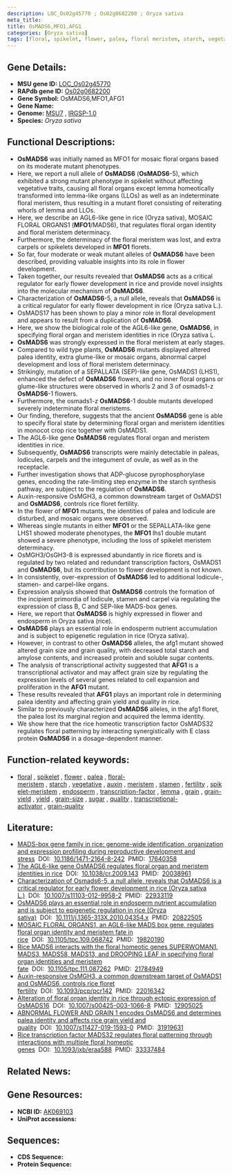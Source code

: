 ```yaml
---
description: LOC_Os02g45770 ; Os02g0682200 ; Oryza sativa
meta_title:
title: OsMADS6,MFO1,AFG1
categories: [Oryza sativa]
tags: [floral, spikelet, flower, palea, floral meristem, starch, vegetative, auxin, meristem, stamen, fertility, spikelet meristem, endosperm, transcription factor, lemma, grain, grain yield, yield, grain size, sugar, quality, transcriptional activator, grain quality]
---
```


## Gene Details:
- **MSU gene ID:** [LOC_Os02g45770](http://rice.uga.edu/cgi-bin/ORF_infopage.cgi?orf=LOC_Os02g45770)  
- **RAPdb gene ID:** [Os02g0682200](https://rapdb.dna.affrc.go.jp/locus/?name=Os02g0682200)  
- **Gene Symbol:** OsMADS6,MFO1,AFG1
- **Gene Name:**
- **Genome:**  [MSU7](http://rice.uga.edu/)&nbsp;,&nbsp;[IRGSP-1.0](https://rapdb.dna.affrc.go.jp/download/irgsp1.html)
- **Species:** *Oryza sativa*

## Functional Descriptions:
   - **OsMADS6** was initially named as MFO1 for mosaic floral organs based on its moderate mutant phenotypes.
   - Here, we report a null allele of **OsMADS6** (**OsMADS6**-5), which exhibited a strong mutant phenotype in spikelet without affecting vegetative traits, causing all floral organs except lemma homeotically transformed into lemma-like organs (LLOs) as well as an indeterminate floral meristem, thus resulting in a mutant floret consisting of reiterating whorls of lemma and LLOs.
   - Here, we describe an AGL6-like gene in rice (Oryza sativa), MOSAIC FLORAL ORGANS1 (**MFO1**/MADS6), that regulates floral organ identity and floral meristem determinacy.
   - Furthermore, the determinacy of the floral meristem was lost, and extra carpels or spikelets developed in **MFO1** florets.
   - So far, four moderate or weak mutant alleles of **OsMADS6** have been described, providing valuable insights into its role in flower development.
   - Taken together, our results revealed that **OsMADS6** acts as a critical regulator for early flower development in rice and provide novel insights into the molecular mechanism of **OsMADS6**.
   - Characterization of **OsMADS6**-5, a null allele, reveals that **OsMADS6** is a critical regulator for early flower development in rice (Oryza sativa L.).
   - OsMADS17 has been shown to play a minor role in floral development and appears to result from a duplication of **OsMADS6**.
   - Here, we show the biological role of the AGL6-like gene, **OsMADS6**, in specifying floral organ and meristem identities in rice (Oryza sativa L.
   - **OsMADS6** was strongly expressed in the floral meristem at early stages.
   - Compared to wild type plants, **OsMADS6** mutants displayed altered palea identity, extra glume-like or mosaic organs, abnormal carpel development and loss of floral meristem determinacy.
   - Strikingly, mutation of a SEPALLATA (SEP)-like gene, OsMADS1 (LHS1), enhanced the defect of **OsMADS6** flowers, and no inner floral organs or glume-like structures were observed in whorls 2 and 3 of osmads1-z **OsMADS6**-1 flowers.
   - Furthermore, the osmads1-z **OsMADS6**-1 double mutants developed severely indeterminate floral meristems.
   - Our finding, therefore, suggests that the ancient **OsMADS6** gene is able to specify floral state by determining floral organ and meristem identities in monocot crop rice together with OsMADS1.
   - The AGL6-like gene **OsMADS6** regulates floral organ and meristem identities in rice.
   - Subsequently, **OsMADS6** transcripts were mainly detectable in paleas, lodicules, carpels and the integument of ovule, as well as in the receptacle.
   - Further investigation shows that ADP-glucose pyrophosphorylase genes, encoding the rate-limiting step enzyme in the starch synthesis pathway, are subject to the regulation of **OsMADS6**.
   - Auxin-responsive OsMGH3, a common downstream target of OsMADS1 and **OsMADS6**, controls rice floret fertility.
   - In the flower of **MFO1** mutants, the identities of palea and lodicule are disturbed, and mosaic organs were observed.
   - Whereas single mutants in either **MFO1** or the SEPALLATA-like gene LHS1 showed moderate phenotypes, the **MFO1** lhs1 double mutant showed a severe phenotype, including the loss of spikelet meristem determinacy.
   - OsMGH3/OsGH3-8 is expressed abundantly in rice florets and is regulated by two related and redundant transcription factors, OsMADS1 and **OsMADS6**, but its contribution to flower development is not known.
   - In consistently, over-expression of **OsMADS6** led to additional lodicule-, stamen- and carpel-like organs.
   - Expression analysis showed that **OsMADS6** controls the formation of the incipient primordia of lodicule, stamen and carpel via regulating the expression of class B, C and SEP-like MADS-box genes.
   - Here, we report that **OsMADS6** is highly expressed in flower and endosperm in Oryza sativa (rice).
   - **OsMADS6** plays an essential role in endosperm nutrient accumulation and is subject to epigenetic regulation in rice (Oryza sativa).
   - However, in contrast to other **OsMADS6** alleles, the afg1 mutant showed altered grain size and grain quality, with decreased total starch and amylose contents, and increased protein and soluble sugar contents.
   - The analysis of transcriptional activity suggested that **AFG1** is a transcriptional activator and may affect grain size by regulating the expression levels of several genes related to cell expansion and proliferation in the **AFG1** mutant.
   - These results revealed that **AFG1** plays an important role in determining palea identity and affecting grain yield and quality in rice.
   - Similar to previously characterized **OsMADS6** alleles, in the afg1 floret, the palea lost its marginal region and acquired the lemma identity.
   - We show here that the rice homeotic transcription factor OsMADS32 regulates floral patterning by interacting synergistically with E class protein **OsMADS6** in a dosage-dependent manner.

## Function-related keywords:
   - [floral](/tags/floral/)&nbsp;,&nbsp;[spikelet](/tags/spikelet/)&nbsp;,&nbsp;[flower](/tags/flower/)&nbsp;,&nbsp;[palea](/tags/palea/)&nbsp;,&nbsp;[floral-meristem](/tags/floral-meristem/)&nbsp;,&nbsp;[starch](/tags/starch/)&nbsp;,&nbsp;[vegetative](/tags/vegetative/)&nbsp;,&nbsp;[auxin](/tags/auxin/)&nbsp;,&nbsp;[meristem](/tags/meristem/)&nbsp;,&nbsp;[stamen](/tags/stamen/)&nbsp;,&nbsp;[fertility](/tags/fertility/)&nbsp;,&nbsp;[spikelet-meristem](/tags/spikelet-meristem/)&nbsp;,&nbsp;[endosperm](/tags/endosperm/)&nbsp;,&nbsp;[transcription-factor](/tags/transcription-factor/)&nbsp;,&nbsp;[lemma](/tags/lemma/)&nbsp;,&nbsp;[grain](/tags/grain/)&nbsp;,&nbsp;[grain-yield](/tags/grain-yield/)&nbsp;,&nbsp;[yield](/tags/yield/)&nbsp;,&nbsp;[grain-size](/tags/grain-size/)&nbsp;,&nbsp;[sugar](/tags/sugar/)&nbsp;,&nbsp;[quality](/tags/quality/)&nbsp;,&nbsp;[transcriptional-activator](/tags/transcriptional-activator/)&nbsp;,&nbsp;[grain-quality](/tags/grain-quality/)

## Literature:
   - [MADS-box gene family in rice: genome-wide identification, organization and expression profiling during reproductive development and stress](https://www.doi.org/10.1186/1471-2164-8-242)&nbsp;&nbsp;DOI:&nbsp;&nbsp;[10.1186/1471-2164-8-242](https://www.doi.org/10.1186/1471-2164-8-242)&nbsp;&nbsp;PMID:&nbsp;&nbsp;[17640358](https://pubmed.ncbi.nlm.nih.gov/17640358/)
   - [The AGL6-like gene OsMADS6 regulates floral organ and meristem identities in rice](https://www.doi.org/10.1038/cr.2009.143)&nbsp;&nbsp;DOI:&nbsp;&nbsp;[10.1038/cr.2009.143](https://www.doi.org/10.1038/cr.2009.143)&nbsp;&nbsp;PMID:&nbsp;&nbsp;[20038961](https://pubmed.ncbi.nlm.nih.gov/20038961/)
   - [Characterization of Osmads6-5, a null allele, reveals that OsMADS6 is a critical regulator for early flower development in rice (Oryza sativa L.)](https://www.doi.org/10.1007/s11103-012-9958-2)&nbsp;&nbsp;DOI:&nbsp;&nbsp;[10.1007/s11103-012-9958-2](https://www.doi.org/10.1007/s11103-012-9958-2)&nbsp;&nbsp;PMID:&nbsp;&nbsp;[22933119](https://pubmed.ncbi.nlm.nih.gov/22933119/)
   - [OsMADS6 plays an essential role in endosperm nutrient accumulation and is subject to epigenetic regulation in rice (Oryza sativa)](https://www.doi.org/10.1111/j.1365-313X.2010.04354.x)&nbsp;&nbsp;DOI:&nbsp;&nbsp;[10.1111/j.1365-313X.2010.04354.x](https://www.doi.org/10.1111/j.1365-313X.2010.04354.x)&nbsp;&nbsp;PMID:&nbsp;&nbsp;[20822505](https://pubmed.ncbi.nlm.nih.gov/20822505/)
   - [MOSAIC FLORAL ORGANS1, an AGL6-like MADS box gene, regulates floral organ identity and meristem fate in rice](https://www.doi.org/10.1105/tpc.109.068742)&nbsp;&nbsp;DOI:&nbsp;&nbsp;[10.1105/tpc.109.068742](https://www.doi.org/10.1105/tpc.109.068742)&nbsp;&nbsp;PMID:&nbsp;&nbsp;[19820190](https://pubmed.ncbi.nlm.nih.gov/19820190/)
   - [Rice MADS6 interacts with the floral homeotic genes SUPERWOMAN1, MADS3, MADS58, MADS13, and DROOPING LEAF in specifying floral organ identities and meristem fate](https://www.doi.org/10.1105/tpc.111.087262)&nbsp;&nbsp;DOI:&nbsp;&nbsp;[10.1105/tpc.111.087262](https://www.doi.org/10.1105/tpc.111.087262)&nbsp;&nbsp;PMID:&nbsp;&nbsp;[21784949](https://pubmed.ncbi.nlm.nih.gov/21784949/)
   - [Auxin-responsive OsMGH3, a common downstream target of OsMADS1 and OsMADS6, controls rice floret fertility](https://www.doi.org/10.1093/pcp/pcr142)&nbsp;&nbsp;DOI:&nbsp;&nbsp;[10.1093/pcp/pcr142](https://www.doi.org/10.1093/pcp/pcr142)&nbsp;&nbsp;PMID:&nbsp;&nbsp;[22016342](https://pubmed.ncbi.nlm.nih.gov/22016342/)
   - [Alteration of floral organ identity in rice through ectopic expression of OsMADS16](https://www.doi.org/10.1007/s00425-003-1066-8)&nbsp;&nbsp;DOI:&nbsp;&nbsp;[10.1007/s00425-003-1066-8](https://www.doi.org/10.1007/s00425-003-1066-8)&nbsp;&nbsp;PMID:&nbsp;&nbsp;[12905025](https://pubmed.ncbi.nlm.nih.gov/12905025/)
   - [ABNORMAL FLOWER AND GRAIN 1 encodes OsMADS6 and determines palea identity and affects rice grain yield and quality](https://www.doi.org/10.1007/s11427-019-1593-0)&nbsp;&nbsp;DOI:&nbsp;&nbsp;[10.1007/s11427-019-1593-0](https://www.doi.org/10.1007/s11427-019-1593-0)&nbsp;&nbsp;PMID:&nbsp;&nbsp;[31919631](https://pubmed.ncbi.nlm.nih.gov/31919631/)
   - [Rice transcription factor MADS32 regulates floral patterning through interactions with multiple floral homeotic genes](https://www.doi.org/10.1093/jxb/eraa588)&nbsp;&nbsp;DOI:&nbsp;&nbsp;[10.1093/jxb/eraa588](https://www.doi.org/10.1093/jxb/eraa588)&nbsp;&nbsp;PMID:&nbsp;&nbsp;[33337484](https://pubmed.ncbi.nlm.nih.gov/33337484/)

## Related News:

## Gene Resources:
- **NCBI ID:**  [AK069103](http://www.ncbi.nlm.nih.gov/nuccore/AK069103)
- **UniProt accessions:** [](https://www.uniprot.org/uniprotkb//entry)

## Sequences:
- **CDS Sequence:**
- **Protein Sequence:**
